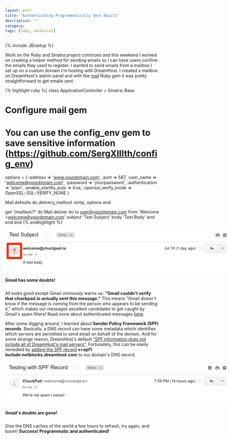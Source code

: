 ```yaml
---
layout: post
title: "Authenticating Programmatically Sent Emails"
description: ""
category: 
tags: [ruby, technical]
---
```

{% include JB/setup %}

Work on the Ruby and Sinatra project continues and this weekend I worked on creating a helper method for sending emails so I can have users confirm the emails they used to register. I wanted to send emails from a mailbox I set up on a custom domain I'm hosting with DreamHost. I created a mailbox on DreamHost's admin panel and with the [mail][1] Ruby gem it was pretty straightforward to get emails sent.

{% highlight ruby %} 
class ApplicationController < Sinatra::Base

  # Configure mail gem
  # You can use the config_env gem to save sensitive information (https://github.com/SergXIIIth/config_env)
  options = { :address              => 'www.yourdomain.com',
              :port                 => 587,
              :user_name            => 'welcome@yourdomain.com',
              :password             => 'yourpassword',
              :authentication       => 'plain',
              :enable_starttls_auto => true,
              :openssl_verify_mode  => OpenSSL::SSL::VERIFY_NONE }
  
  Mail.defaults do
    delivery_method :smtp, options
  end
	
  get '/mailtest/?' do
    Mail.deliver do
      to user@yourdomain.com
      from 'Welcome <welcome@yourdomain.com'
      subject 'Test Subject'
      body 'Test Body'
    end
  end
end
{% endhighlight %}

<div>
	<img class="rounded-corners" style="max-width: 800px; border: 0px;" src="/assets/images/posts/2016-07-10/spammer.png"/>
	<p class="caption-text" style="line-height: 1.5em; margin-bottom: 24px;"><strong>Gmail has some doubts!</strong></p>
</div>

All looks good except Gmail ominously warns us: **"Gmail couldn't verify that chuckpad.io actually sent this message."** This means "Gmail doesn't know if the message is coming from the person who appears to be sending it," which makes our messages excellent candidates to get caught by Gmail's spam filters! Read more about authenticated messages [here][3].

After some digging around, I learned about **Sender Policy Framework (SPF) records**. Basically, a DNS record can have some metadata which identifies which servers are permitted to send email on behalf of the domain. And for some strange reason, DreamHost's default ["SPF information does not include all of DreamHost's mail servers"][4]. Fortunately, this can be easily remedied by [adding the SPF record][5] **v=spf1 include:netblocks.dreamhost.com** to our domain's DNS record.

<div>
	<img class="rounded-corners" style="max-width: 800px; border: 0px;" src="/assets/images/posts/2016-07-10/spf.png"/>
	<p class="caption-text" style="line-height: 1.5em; margin-bottom: 24px;"><strong>Gmail's doubts are gone!</strong></p>
</div>

Give the DNS caches of the world a few hours to refresh, try again, and boom! **Success! Programmatic and authenticated!**

[1]: https://github.com/mikel/mail
[2]: https://github.com/SergXIIIth/config_env
[3]: https://support.google.com/mail/answer/180707?hl=en
[4]: https://help.dreamhost.com/hc/en-us/articles/220854287-What-SPF-records-do-I-use-
[5]: https://help.dreamhost.com/hc/en-us/articles/216106197-How-do-I-add-an-SPF-record-
